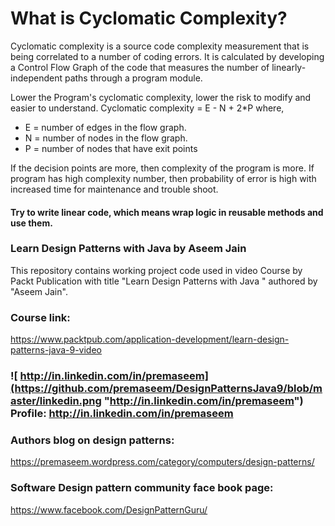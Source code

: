 # What is Cyclomatic Complexity?
Cyclomatic complexity is a source code complexity measurement that is being correlated to a number of coding errors. It is calculated by developing a Control Flow Graph of the code that measures the number of linearly-independent paths through a program module.

Lower the Program's cyclomatic complexity, lower the risk to modify and easier to understand. 
Cyclomatic complexity = E - N + 2*P 
where,
*  E = number of edges in the flow graph.
*  N = number of nodes in the flow graph.
*  P = number of nodes that have exit points
  

If the decision points are more, then complexity of the program is more. If program has high complexity number, then probability of error is high with increased time for maintenance and trouble shoot.
#### Try to write linear code, which means wrap logic in reusable methods and use them.
 
### Learn Design Patterns with Java by Aseem Jain
This repository contains working project code used in video Course by Packt Publication with title "Learn Design Patterns with Java " authored by "Aseem Jain".

### Course link: 
https://www.packtpub.com/application-development/learn-design-patterns-java-9-video

### ![ http://in.linkedin.com/in/premaseem](https://github.com/premaseem/DesignPatternsJava9/blob/master/linkedin.png "http://in.linkedin.com/in/premaseem") Profile:  http://in.linkedin.com/in/premaseem

### Authors blog on design patterns:
https://premaseem.wordpress.com/category/computers/design-patterns/

### Software Design pattern community face book page:
https://www.facebook.com/DesignPatternGuru/
